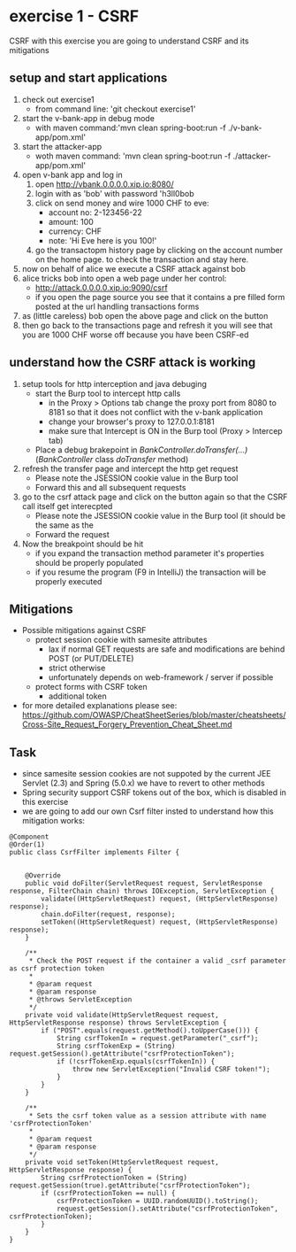 # exercise 1 - CSRF

CSRF with this exercise you are going to understand CSRF and its mitigations

## setup and start applications

1. check out exercise1 
   * from command line: 'git checkout exercise1'
1. start the v-bank-app in debug mode
   * with maven command:'mvn clean spring-boot:run -f ./v-bank-app/pom.xml'
1. start the attacker-app
   * woth maven command: 'mvn clean spring-boot:run -f ./attacker-app/pom.xml'
1. open v-bank app and log in 
   1. open http://vbank.0.0.0.0.xip.io:8080/
   1. login with as 'bob' with password 'h3ll0bob
   1. click on send money and wire 1000 CHF to eve:
      * account no: 2-123456-22
      * amount: 100 
      * currency: CHF
      * note: 'Hi Eve here is you 100!'
   1. go the transactopm history page by clicking on the account number on the home page. to check the transaction and stay here.
1. now on behalf of alice we execute a CSRF attack against bob
  1. alice tricks bob into open a web page under her control:
     * http://attack.0.0.0.0.xip.io:9090/csrf
     * if you open the page source you see that it contains a pre filled form posted at the url handling transactions forms 
  1. as (little careless) bob open the above page and click on the button
  1. then go back to the transactions page and refresh it you will see that you are 1000 CHF worse off because you have been CSRF-ed
  
## understand how the CSRF attack is working

  1. setup tools for http interception and java debuging
     * start the Burp tool to intercept http calls
        * in the Proxy > Options tab change the proxy port from 8080 to 8181 so that it does not conflict with the v-bank application
        * change your browser's proxy to 127.0.0.1:8181
        * make sure that Intercept is ON in the Burp tool (Proxy > Intercep tab)
     * Place a debug brakepoint in *BankController.doTransfer(...)* (*BankController* class *doTransfer* method)
  1. refresh the transfer page and intercept the http get request 
     * Please note the JSESSION cookie value in the Burp tool
     * Forward this and all subsequent requests
  1. go to the csrf attack page and click on the button again so that the CSRF call itself get interecpted
     * Please note the JSESSION cookie value in the Burp tool (it should be the same as the 
     * Forward the request
  1. Now the breakpoint should be hit
     * if you expand the transaction method parameter it's properties should be properly populated
     * if you resume the program (F9 in IntelliJ) the transaction will be properly executed
     
## Mitigations
* Possible mitigations against CSRF
  * protect session cookie with samesite attributes 
    * lax if normal GET requests are safe and modifications are behind POST (or PUT/DELETE)
    * strict otherwise
    * unfortunately depends on web-framework / server if possible
  * protect forms with CSRF token
    * additional token 
* for more detailed explanations please see: https://github.com/OWASP/CheatSheetSeries/blob/master/cheatsheets/Cross-Site_Request_Forgery_Prevention_Cheat_Sheet.md


## Task
* since samesite session cookies are not suppoted by the current JEE Servlet (2.3) and Spring (5.0.x) we have to revert to other methods
* Spring security support CSRF tokens out of the box, which is disabled in this exercise
* we are going to add our own Csrf filter insted to understand how this mitigation works:
```
@Component
@Order(1)
public class CsrfFilter implements Filter {


    @Override
    public void doFilter(ServletRequest request, ServletResponse response, FilterChain chain) throws IOException, ServletException {
        validate((HttpServletRequest) request, (HttpServletResponse) response);
        chain.doFilter(request, response);
        setToken((HttpServletRequest) request, (HttpServletResponse) response);
    }

    /**
     * Check the POST request if the container a valid _csrf parameter as csrf protection token
     *
     * @param request
     * @param response
     * @throws ServletException
     */
    private void validate(HttpServletRequest request, HttpServletResponse response) throws ServletException {
        if ("POST".equals(request.getMethod().toUpperCase())) {
            String csrfTokenIn = request.getParameter("_csrf");
            String csrfTokenExp = (String) request.getSession().getAttribute("csrfProtectionToken");
            if (!csrfTokenExp.equals(csrfTokenIn)) {
                throw new ServletException("Invalid CSRF token!");
            }
        }
    }

    /**
     * Sets the csrf token value as a session attribute with name 'csrfProtectionToken'
     *
     * @param request
     * @param response
     */
    private void setToken(HttpServletRequest request, HttpServletResponse response) {
        String csrfProtectionToken = (String) request.getSession(true).getAttribute("csrfProtectionToken");
        if (csrfProtectionToken == null) {
            csrfProtectionToken = UUID.randomUUID().toString();
            request.getSession().setAttribute("csrfProtectionToken", csrfProtectionToken);
        }
    }
}
```  

